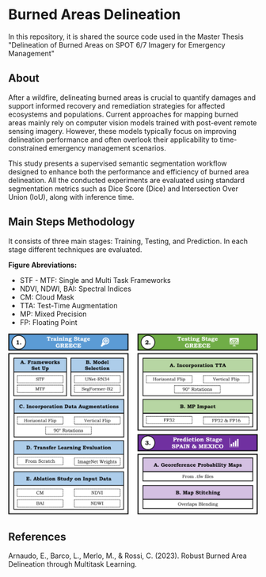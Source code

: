 #  Burned Areas Delineation
In this repository, it is shared the source code used in the Master Thesis "Delineation of Burned Areas on SPOT 6/7 Imagery for Emergency Management"

## About
After a wildfire, delineating burned areas is crucial to quantify damages and support informed recovery and remediation strategies for affected ecosystems and populations. Current approaches for mapping burned areas mainly rely on computer vision models trained with post-event remote sensing imagery. However, these models typically focus on improving delineation performance and often overlook their applicability to time-constrained emergency management scenarios. 

This study presents a supervised semantic segmentation workflow designed to enhance both the performance and efficiency of burned area delineation. All the conducted experiments are evaluated using standard segmentation metrics such as Dice Score (Dice) and Intersection Over Union (IoU), along with inference time.

## Main Steps Methodology
 It consists of three main stages: Training, Testing, and Prediction. In each stage different techniques are evaluated.

**Figure Abreviations:**
* STF - MTF: Single and Multi Task Frameworks
* NDVI, NDWI, BAI: Spectral Indices
* CM: Cloud Mask
* TTA: Test-Time Augmentation
* MP: Mixed Precision
* FP: Floating Point


<img src="https://github.com/mariarodriguezn/BurnedAreasDelineation/blob/main/docs/Methodology.png" alt="Methodology" width="700">

## References
Arnaudo, E., Barco, L., Merlo, M., & Rossi, C. (2023). Robust Burned Area Delineation 
through Multitask Learning.

